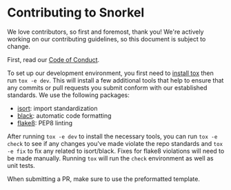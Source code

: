 # Contributing to Snorkel

We love contributors, so first and foremost, thank you!
We're actively working on our contributing guidelines, so this document is subject to change.

First, read our [Code of Conduct](./CODE_OF_CONDUCT.md).

To set up our development environment, you first need to [install tox](https://tox.readthedocs.io/en/latest/install.html) then run `tox -e dev`.
This will install a few additional tools that help to ensure that any commits or pull requests you submit conform with our established standards.
We use the following packages:
* [isort](https://github.com/timothycrosley/isort): import standardization
* [black](https://github.com/ambv/black): automatic code formatting
* [flake8](http://flake8.pycqa.org/en/latest/): PEP8 linting

After running `tox -e dev` to install the necessary tools, you can run `tox -e check` to see if any changes you've made violate the repo standards and `tox -e fix` to fix any related to isort/black.
Fixes for flake8 violations will need to be made manually.
Running `tox` will run the `check` environment as well as unit tests.

When submitting a PR, make sure to use the preformatted template.
